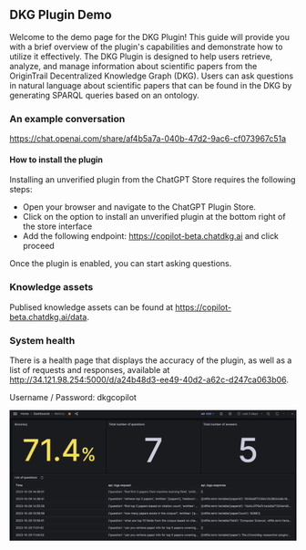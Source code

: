 ## DKG Plugin Demo

Welcome to the demo page for the DKG Plugin! This guide will provide you with a brief overview of the plugin's capabilities and demonstrate how to utilize it effectively. The DKG Plugin is designed to help users retrieve, analyze, and manage information about scientific papers from the OriginTrail Decentralized Knowledge Graph (DKG). Users can ask questions in natural language about scientific papers that can be found in the DKG by generating SPARQL queries based on an ontology.

### An example conversation
https://chat.openai.com/share/af4b5a7a-040b-47d2-9ac6-cf073967c51a

#### How to install the plugin
Installing an unverified plugin from the ChatGPT Store requires the following steps:
 - Open your browser and navigate to the ChatGPT Plugin Store.
 - Click on the option to install an unverified plugin at the bottom right of the store interface
 - Add the following endpoint: https://copilot-beta.chatdkg.ai and click proceed

Once the plugin is enabled, you can start asking questions.

### Knowledge assets

Publised knowledge assets can be found at https://copilot-beta.chatdkg.ai/data.

### System health

There is a health page that displays the accuracy of the plugin, as well as a list of requests and responses, available at http://34.121.98.254:5000/d/a24b48d3-ee49-40d2-a62c-d247ca063b06.

Username / Password: dkgcopilot

![](grafana.png)